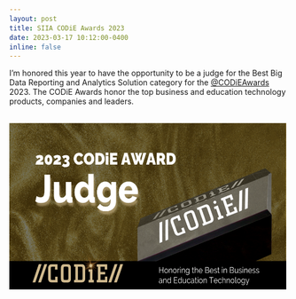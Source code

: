 ```yaml
---
layout: post
title: SIIA CODiE Awards 2023
date: 2023-03-17 10:12:00-0400
inline: false
---
```


I’m honored this year to have the opportunity to be a judge for the Best Big Data Reporting and Analytics Solution category for the [@CODiEAwards](https://twitter.com/codieawards) 2023. The CODiE Awards honor the top business and education technology products, companies and leaders.

<br/><img src='/assets/img/codie.png' width="500" height="300" align="center">
